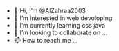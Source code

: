 - 👋 Hi, I’m @AlZahraa2003
- 👀 I’m interested in web devoloping
- 🌱 I’m currently learning css java 
- 💞️ I’m looking to collaborate on ...
- 📫 How to reach me ...

<!---
AlZahraa2003/AlZahraa2003 is a ✨ special ✨ repository because its `README.md` (this file) appears on your GitHub profile.
You can click the Preview link to take a look at your changes.
--->
